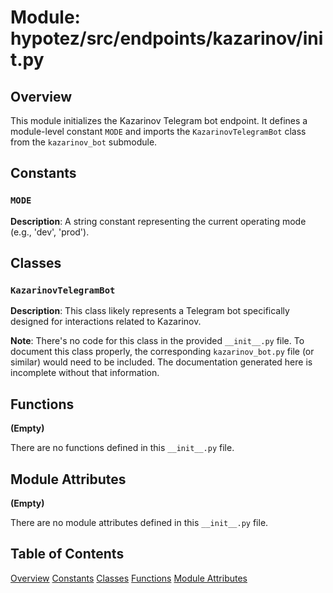 # Module: hypotez/src/endpoints/kazarinov/__init__.py

## Overview

This module initializes the Kazarinov Telegram bot endpoint. It defines a module-level constant `MODE` and imports the `KazarinovTelegramBot` class from the `kazarinov_bot` submodule.


## Constants

### `MODE`

**Description**:  A string constant representing the current operating mode (e.g., 'dev', 'prod').


## Classes

### `KazarinovTelegramBot`

**Description**:  This class likely represents a Telegram bot specifically designed for interactions related to Kazarinov.

**Note**:  There's no code for this class in the provided `__init__.py` file.  To document this class properly, the corresponding `kazarinov_bot.py` file (or similar) would need to be included.  The documentation generated here is incomplete without that information.


## Functions

**(Empty)**

There are no functions defined in this `__init__.py` file.


## Module Attributes

**(Empty)**

There are no module attributes defined in this `__init__.py` file.


## Table of Contents

[Overview](#overview)
[Constants](#constants)
[Classes](#classes)
[Functions](#functions)
[Module Attributes](#module-attributes)